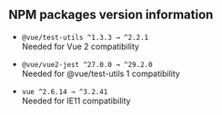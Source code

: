 ## NPM packages version information

- `@vue/test-utils ^1.3.3 → ^2.2.1`  
  Needed for Vue 2 compatibility

- `@vue/vue2-jest ^27.0.0 → ^29.2.0`  
  Needed for @vue/test-utils 1 compatibility

- `vue ^2.6.14 → ^3.2.41`  
  Needed for IE11 compatibility